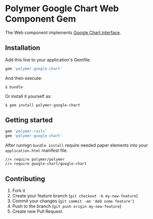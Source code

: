 # Polymer Google Chart Web Component Gem

The Web component implements [Google Chart interface](http://googlewebcomponents.github.io/google-chart/components/google-chart/).



## Installation

Add this line to your application's Gemfile:

```ruby
gem 'polymer-google-chart'
```



And then execute:

    $ bundle

Or install it yourself as:

    $ gem install polymer-google-chart

## Getting started

```ruby
gem 'polymer-rails'
gem 'polymer-google-chart'
```

After runnign `bundle install` require needed paper elements into your `application.html` manifest file.

    //= require polymer/polymer
    //= require google-chart/google-chart


## Contributing

1. Fork it
2. Create your feature branch (`git checkout -b my-new-feature`)
3. Commit your changes (`git commit -am 'Add some feature'`)
4. Push to the branch (`git push origin my-new-feature`)
5. Create new Pull Request

